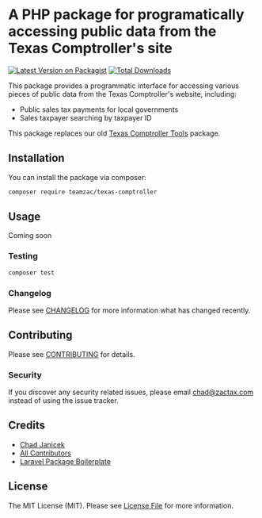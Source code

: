 # A PHP package for programatically accessing public data from the Texas Comptroller's site

[![Latest Version on Packagist](https://img.shields.io/packagist/v/teamzac/texas-comptroller.svg?style=flat-square)](https://packagist.org/packages/teamzac/texas-comptroller)
[![Total Downloads](https://img.shields.io/packagist/dt/teamzac/texas-comptroller.svg?style=flat-square)](https://packagist.org/packages/teamzac/texas-comptroller)

This package provides a programmatic interface for accessing various pieces of public data from the Texas Comptroller's website, including:

* Public sales tax payments for local governments
* Sales taxpayer searching by taxpayer ID

This package replaces our old [Texas Comptroller Tools](https://github.com/teamzac/texas-comptroller-tools) package.

## Installation

You can install the package via composer:

```bash
composer require teamzac/texas-comptroller
```

## Usage

Coming soon

### Testing

``` bash
composer test
```

### Changelog

Please see [CHANGELOG](CHANGELOG.md) for more information what has changed recently.

## Contributing

Please see [CONTRIBUTING](CONTRIBUTING.md) for details.

### Security

If you discover any security related issues, please email chad@zactax.com instead of using the issue tracker.

## Credits

- [Chad Janicek](https://github.com/teamzac)
- [All Contributors](../../contributors)
- [Laravel Package Boilerplate](https://laravelpackageboilerplate.com)

## License

The MIT License (MIT). Please see [License File](LICENSE.md) for more information.